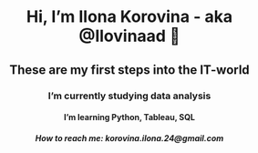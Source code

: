 <h1 align="center"> Hi, I’m Ilona Korovina - aka @Ilovinaad 👋</a>
<h2 align="center">These are my first steps into the IT-world </a>
<h3 align="center"> I’m currently studying data analysis </a>
<h4 align="center"> I’m learning Python, Tableau, SQL </a>
<h5 align="center"> How to reach me: korovina.ilona.24@gmail.com </a>
<!---
Ilovinaad/Ilovinaad is a ✨ special ✨ repository because its `README.md` (this file) appears on your GitHub profile.
You can click the Preview link to take a look at your changes.
--->
